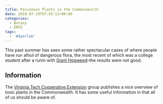 ```yaml
---
title: Poisonous Plants in the Commonwealth
date: 2018-07-19T07:55:51+00:00
categories:
  - Botany
  - ENVS
tags:
  - '#dyerlab'
---
```

This past summer has seen some rather spectacular cases of where people have run afoul of dangerous flora, the most recent of which was a college student after a runin with [Giant Hogweed](https://www.usatoday.com/videos/news/health/2018/07/13/virginia-teen-suffered-third-degree-burns-giant-hogweed-plant/36841743/)&#8211;the results were not good.

## Information

The [Virginia Tech Cooperative Extension](https://ext.vt.edu/) group publishes a nice overview of toxic plants in the Commonwealth.  It has some useful information in that all of us should be aware of.